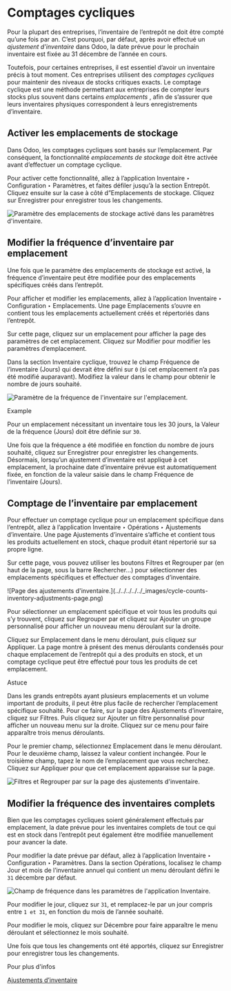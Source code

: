 # Comptages cycliques

Pour la plupart des entreprises, l’inventaire de l’entrepôt ne doit être
compté qu’une fois par an. C’est pourquoi, par défaut, après avoir effectué un
_ajustement d’inventaire_ dans Odoo, la date prévue pour le prochain
inventaire est fixée au 31 décembre de l’année en cours.

Toutefois, pour certaines entreprises, il est essentiel d’avoir un inventaire
précis à tout moment. Ces entreprises utilisent des _comptages cycliques_ pour
maintenir des niveaux de stocks critiques exacts. Le comptage cyclique est une
méthode permettant aux entreprises de compter leurs stocks plus souvent dans
certains _emplacements_ , afin de s’assurer que leurs inventaires physiques
correspondent à leurs enregistrements d’inventaire.

## Activer les emplacements de stockage

Dans Odoo, les comptages cycliques sont basés sur l’emplacement. Par
conséquent, la fonctionnalité _emplacements de stockage_ doit être activée
avant d’effectuer un comptage cyclique.

Pour activer cette fonctionnalité, allez à l’application Inventaire ‣
Configuration ‣ Paramètres, et faites défiler jusqu’à la section Entrepôt.
Cliquez ensuite sur la case à côté d”Emplacements de stockage. Cliquez sur
Enregistrer pour enregistrer tous les changements.

![Paramètre des emplacements de stockage activé dans les paramètres
d'inventaire.](../../../../../_images/cycle-counts-enabled-setting.png)

## Modifier la fréquence d’inventaire par emplacement

Une fois que le paramètre des emplacements de stockage est activé, la
fréquence d’inventaire peut être modifiée pour des emplacements spécifiques
créés dans l’entrepôt.

Pour afficher et modifier les emplacements, allez à l’application Inventaire ‣
Configuration ‣ Emplacements. Une page Emplacements s’ouvre en contient tous
les emplacements actuellement créés et répertoriés dans l’entrepôt.

Sur cette page, cliquez sur un emplacement pour afficher la page des
paramètres de cet emplacement. Cliquez sur Modifier pour modifier les
paramètres d’emplacement.

Dans la section Inventaire cyclique, trouvez le champ Fréquence de
l’inventaire (Jours) qui devrait être défini sur `0` (si cet emplacement n’a
pas été modifié auparavant). Modifiez la valeur dans le champ pour obtenir le
nombre de jours souhaité.

![Paramètre de la fréquence de l'inventaire sur
l'emplacement.](../../../../../_images/cycle-counts-location-frequency.png)

Example

Pour un emplacement nécessitant un inventaire tous les 30 jours, la Valeur de
la fréquence (Jours) doit être définie sur `30`.

Une fois que la fréquence a été modifiée en fonction du nombre de jours
souhaité, cliquez sur Enregistrer pour enregistrer les changements. Désormais,
lorsqu’un ajustement d’inventaire est appliqué à cet emplacement, la prochaine
date d’inventaire prévue est automatiquement fixée, en fonction de la valeur
saisie dans le champ Fréquence de l’inventaire (Jours).

## Comptage de l’inventaire par emplacement

Pour effectuer un comptage cyclique pour un emplacement spécifique dans
l’entrepôt, allez à l’application Inventaire ‣ Opérations ‣ Ajustements
d’inventaire. Une page Ajustements d’inventaire s’affiche et contient tous les
produits actuellement en stock, chaque produit étant répertorié sur sa propre
ligne.

Sur cette page, vous pouvez utiliser les boutons Filtres et Regrouper par (en
haut de la page, sous la barre Rechercher…) pour sélectionner des emplacements
spécifiques et effectuer des comptages d’inventaire.

![Page des ajustements d'inventaire.](../../../../../_images/cycle-counts-
inventory-adjustments-page.png)

Pour sélectionner un emplacement spécifique et voir tous les produits qui s’y
trouvent, cliquez sur Regrouper par et cliquez sur Ajouter un groupe
personnalisé pour afficher un nouveau menu déroulant sur la droite.

Cliquez sur Emplacement dans le menu déroulant, puis cliquez sur Appliquer. La
page montre à présent des menus déroulants condensés pour chaque emplacement
de l’entrepôt qui a des produits en stock, et un comptage cyclique peut être
effectué pour tous les produits de cet emplacement.

Astuce

Dans les grands entrepôts ayant plusieurs emplacements et un volume important
de produits, il peut être plus facile de rechercher l’emplacement spécifique
souhaité. Pour ce faire, sur la page des Ajustements d’inventaire, cliquez sur
Filtres. Puis cliquez sur Ajouter un filtre personnalisé pour afficher un
nouveau menu sur la droite. Cliquez sur ce menu pour faire apparaître trois
menus déroulants.

Pour le premier champ, sélectionnez Emplacement dans le menu déroulant. Pour
le deuxième champ, laissez la valeur contient inchangée. Pour le troisième
champ, tapez le nom de l’emplacement que vous recherchez. Cliquez sur
Appliquer pour que cet emplacement apparaisse sur la page.

![Filtres et Regrouper par sur la page des ajustements
d'inventaire.](../../../../../_images/cycle-counts-filters.png)

## Modifier la fréquence des inventaires complets

Bien que les comptages cycliques soient généralement effectués par
emplacement, la date prévue pour les inventaires complets de tout ce qui est
en stock dans l’entrepôt peut également être modifiée manuellement pour
avancer la date.

Pour modifier la date prévue par défaut, allez à l’application Inventaire ‣
Configuration ‣ Paramètres. Dans la section Opérations, localisez le champ
Jour et mois de l’inventaire annuel qui contient un menu déroulant défini le
`31` décembre par défaut.

![Champ de fréquence dans les paramètres de l'application
Inventaire.](../../../../../_images/cycle-counts-frequency-settings.png)

Pour modifier le jour, cliquez sur `31`, et remplacez-le par un jour compris
entre `1 et 31`, en fonction du mois de l’année souhaité.

Pour modifier le mois, cliquez sur Décembre pour faire apparaître le menu
déroulant et sélectionnez le mois souhaité.

Une fois que tous les changements ont été apportés, cliquez sur Enregistrer
pour enregistrer tous les changements.

Pour plus d'infos

[Ajustements d’inventaire](count_products.html)

